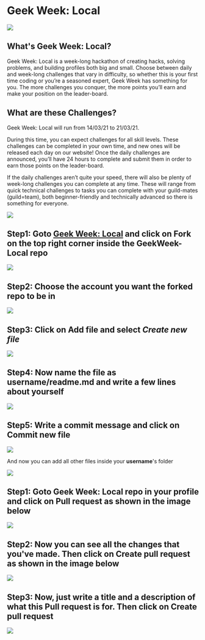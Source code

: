 # Geek Week: Local
![](assets/banner.png)

## What's Geek Week: Local?
Geek Week: Local is a week-long hackathon of creating hacks, solving problems, and building profiles both big and small. Choose between daily and week-long challenges that vary in difficulty, so whether this is your first time coding or you’re a seasoned expert, Geek Week has something for you. The more challenges you conquer, the more points you’ll earn and make your position on the leader-board.

## What are these Challenges?
Geek Week: Local will run from 14/03/21 to 21/03/21.

During this time, you can expect challenges for all skill levels. These challenges can be completed in your own time, and new ones will be released each day on our website! Once the daily challenges are announced, you’ll have 24 hours to complete and submit them in order to
earn those points on the leader-board.

If the daily challenges aren’t quite your speed, there will also be plenty of week-long challenges you can complete at any time. These will range from quick technical challenges to tasks you can complete with your guild-mates (guild=team), both beginner-friendly and technically advanced so there is something for everyone.

![](assets/banner2(1).png)

## **Step1:** Goto **[Geek Week: Local](https://github.com/GeeksforGeeks-VIT-Bhopal/GeekWeek-Local)** and click on **Fork** on the top right corner inside the GeekWeek-Local repo

![](assets/step1.png)

## **Step2:** Choose the account you want the forked repo to be in

![](assets/step2.png)

## **Step3:** Click on **Add file** and select *Create new file*

![](assets/step3.png)

## **Step4:** Now name the file as **username/readme.md** and write a few lines about yourself

![](assets/step4.png)

## **Step5:** Write a commit message and click on **Commit new file**

![](assets/step5.png)

And now you can add all other files inside your **username**'s folder


![](assets/banner3(1).png)

## **Step1:** Goto **Geek Week: Local** repo in your profile and click on **Pull request** as shown in the image below

![](assets/pr-step1.png)

## **Step2:** Now you can see all the changes that you've made. Then click on **Create pull request** as shown in the image below

![](assets/pr-step2.png)

## **Step3:** Now, just write a title and a description of what this Pull request is for. Then click on **Create pull request**

![](assets/pr-step3.png)


